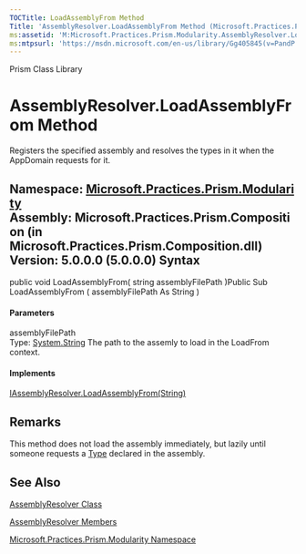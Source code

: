 ```yaml
---
TOCTitle: LoadAssemblyFrom Method
Title: 'AssemblyResolver.LoadAssemblyFrom Method (Microsoft.Practices.Prism.Modularity)'
ms:assetid: 'M:Microsoft.Practices.Prism.Modularity.AssemblyResolver.LoadAssemblyFrom(System.String)'
ms:mtpsurl: 'https://msdn.microsoft.com/en-us/library/Gg405845(v=PandP.50)'
---
```


Prism Class Library

AssemblyResolver.LoadAssemblyFrom Method
============================================

Registers the specified assembly and resolves the types in it when the AppDomain requests for it.

**Namespace:** [Microsoft.Practices.Prism.Modularity](https://msdn.microsoft.com/n:microsoft.practices.prism.modularity)
**Assembly:** Microsoft.Practices.Prism.Composition (in Microsoft.Practices.Prism.Composition.dll) Version: 5.0.0.0 (5.0.0.0)
Syntax
------

<span id="syntaxToggle"></span>public void LoadAssemblyFrom( string assemblyFilePath )Public Sub LoadAssemblyFrom ( assemblyFilePath As String )
#### Parameters

assemblyFilePath  
Type: [System.String](http://msdn2.microsoft.com/en-us/library/s1wwdcbf)
The path to the assemly to load in the LoadFrom context.

#### Implements

[IAssemblyResolver.LoadAssemblyFrom(String)](https://msdn.microsoft.com/m:microsoft.practices.prism.modularity.iassemblyresolver.loadassemblyfrom(system.string))

Remarks
-------

<span id="remarksToggle"></span>This method does not load the assembly immediately, but lazily until someone requests a [Type](http://msdn2.microsoft.com/en-us/library/42892f65) declared in the assembly.

See Also
--------

<span id="seeAlsoToggle"></span>
[AssemblyResolver Class](https://msdn.microsoft.com/t:microsoft.practices.prism.modularity.assemblyresolver)

[AssemblyResolver Members](https://msdn.microsoft.com/allmembers.t:microsoft.practices.prism.modularity.assemblyresolver)

[Microsoft.Practices.Prism.Modularity Namespace](https://msdn.microsoft.com/n:microsoft.practices.prism.modularity)
